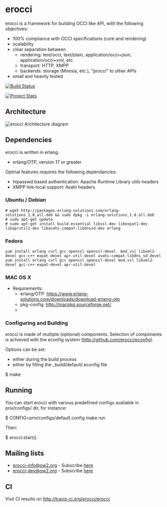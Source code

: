 # erocci

erocci is a framework for building OCCI like API, with the following objectives:
* 100% compliance with OCCI specifications (core and rendering)
* scalability
* clear separation between 
  * rendering: text/occi, text/plain, application/occi+json, application/occi+xml, etc.
  * transport: HTTP, XMPP
  * backends: storage (Mnesia, etc.), "procci" to other APIs
* small and heavily tested

[![Build Status](https://travis-ci.org/erocci/erocci.svg?branch=master)](https://travis-ci.org/erocci/erocci)

[![Project Stats](https://www.openhub.net/p/erocci/widgets/project_thin_badge.gif)](https://www.openhub.net/p/erocci)

## Architecture

<img src="https://raw.github.com/jeanparpaillon/erocci/master/doc/erocci.png" alt="erocci Architecture diagram" />

## Dependencies

erocci is written in erlang. 

* erlang/OTP, version 17 or greater

Optinal features requires the following dependancies:
* htpasswd based authentication: Apache Runtime Library utils headers
* XMPP link-local support: Avahi headers

### Ubuntu / Debian

```
# wget http://packages.erlang-solutions.com/erlang-solutions_1.0_all.deb && sudo dpkg -i erlang-solutions_1.0_all.deb
# sudo apt-get update
# sudo apt-get install build-essential libssl-dev libexpat1-dev libaprutil1-dev libavahi-compat-libdnssd-dev erlang 
```

### Fedora

```
yum install erlang curl gcc openssl openssl-devel  mod_ssl libxml2-devel gcc-c++ expat-devel apr-util-devel avahi-compat-libdns_sd-devel
yum install erlang curl gcc openssl openssl-devel mod_ssl libxml2-devel gcc-c++ expat-devel apr-util-devel
```

### MAC OS X

* Requirements:
  * erlang/OTP: https://www.erlang-solutions.com/downloads/download-erlang-otp
  * pkg-config: http://macpkg.sourceforge.net/
  * 

### Configuring and Building

erocci is made of multiple (optional) components. Selection of
components is achieved with the econfig system (http://github.com/erocci/econfig).

Options can be set:
* either during the build process
* either by filling the _build/default/.econfig file

$ make

## Running

You can start erocci with various predefined configs available in
priv/configs/ dir, for instance:

$ CONFIG=priv/configs/default.config make run

Then:

$ erocci:start().

## Mailing lists

* [erocci-info@ow2.org](mailto:erocci-info@ow2.org) - Subscribe [here](http://forge.ow2.org/mail/?group_id=429)
* [erocci-dev@ow2.org](mailto:erocci-dev@ow2.org) - Subscribe [here](http://forge.ow2.org/mail/?group_id=429)

## CI

Visit CI results on http://travis-ci.org/erocci/erocci

